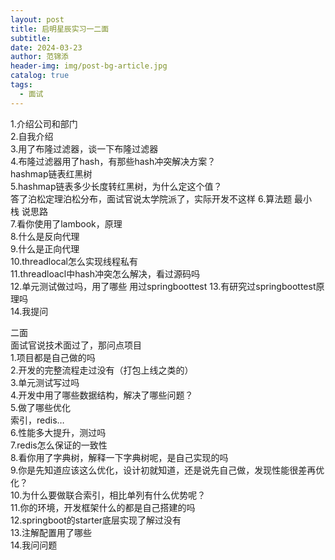 ```yaml
---
layout: post
title: 启明星辰实习一二面
subtitle: 
date: 2024-03-23
author: 范锦添
header-img: img/post-bg-article.jpg
catalog: true
tags:
  - 面试
---
```

1.介绍公司和部门  
2.自我介绍  
3.用了布隆过滤器，谈一下布隆过滤器  
4.布隆过滤器用了hash，有那些hash冲突解决方案？  
hashmap链表红黑树  
5.hashmap链表多少长度转红黑树，为什么定这个值？  
答了泊松定理泊松分布，面试官说太学院派了，实际开发不这样 
6.算法题 最小栈 说思路  
7.看你使用了lambook，原理  
8.什么是反向代理  
9.什么是正向代理  
10.threadlocal怎么实现线程私有  
11.threadloacl中hash冲突怎么解决，看过源码吗  
12.单元测试做过吗，用了哪些
用过springboottest
13.有研究过springboottest原理吗  
14.我提问  
  
二面  
面试官说技术面过了，那问点项目  
1.项目都是自己做的吗  
2.开发的完整流程走过没有（打包上线之类的）  
3.单元测试写过吗  
4.开发中用了哪些数据结构，解决了哪些问题？  
5.做了哪些优化  
索引，redis…  
6.性能多大提升，测过吗  
7.redis怎么保证的一致性  
8.看你用了字典树，解释一下字典树呢，是自己实现的吗  
9.你是先知道应该这么优化，设计初就知道，还是说先自己做，发现性能很差再优化？  
10.为什么要做联合索引，相比单列有什么优势呢？  
11.你的环境，开发框架什么的都是自己搭建的吗  
12.springboot的starter底层实现了解过没有  
13.注解配置用了哪些  
14.我问问题  




